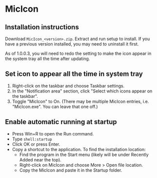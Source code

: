 # MicIcon

## Installation instructions
Download `MicIcon_<version>.zip`. Extract and run setup to install. If you have a previous version installed, you may need to uninstall it first.

As of 1.0.0.3, you will need to redo the setting to make the icon appear in the system tray all the time after updating.

## Set icon to appear all the time in system tray
1. Right-click on the taskbar and choose Taskbar settings.
2. In the "Notification area" section, click "Select which icons appear on the taskbar".
3. Toggle "MicIcon" to On. (There may be multiple MicIcon entries, i.e. "MicIcon.exe". You can leave that one off.)


## Enable automatic running at startup
* Press Win+R to open the Run command.
* Type `shell:startup`
* Click OK or press Enter.
* Copy a shortcut to the application. To find the installation location:
  * Find the program in the Start menu (likely will be under Recently Added near the top).
  * Right-click on MicIcon and choose More > Open file location.
  * Copy the MicIcon and paste it in the Startup folder.

